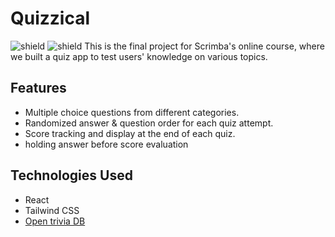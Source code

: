 # Quizzical

![shield](https://img.shields.io/badge/React-20232A?style=for-the-badge&logo=react&logoColor=61DAFB) ![shield](https://img.shields.io/badge/Tailwind_CSS-38B2AC?style=for-the-badge&logo=tailwind-css&logoColor=white)
This is the final project for Scrimba's online course, where we built a quiz app to test users' knowledge on various topics.

## Features

- Multiple choice questions from different categories.
- Randomized answer & question order for each quiz attempt.
- Score tracking and display at the end of each quiz.
- holding answer before score evaluation

## Technologies Used

- React
- Tailwind CSS
- [Open trivia DB](https://opentdb.com/)
